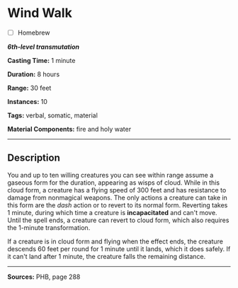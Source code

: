 # Wind Walk

- [ ] Homebrew

***6th-level transmutation***

**Casting Time:** 1 minute

**Duration:** 8 hours

**Range:** 30 feet

**Instances:** 10

**Tags:** verbal, somatic, material

**Material Components:** fire and holy water

---

## Description
You and up to ten willing creatures you can see within range assume a gaseous form for the duration, appearing as wisps of cloud.
While in this cloud form, a creature has a flying speed of 300 feet and has resistance to damage from nonmagical weapons.
The only actions a creature can take in this form are the *dash* action or to revert to its normal form.
Reverting takes 1 minute, during which time a creature is **incapacitated** and can't move.
Until the spell ends, a creature can revert to cloud form, which also requires the 1-minute transformation.

If a creature is in cloud form and flying when the effect ends, the creature descends 60 feet per round for 1 minute until it lands, which it does safely.
If it can't land after 1 minute, the creature falls the remaining distance.

---

**Sources:** PHB, page 288
